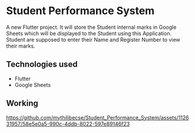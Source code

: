 # Student Performance System

A new Flutter project.
It will store the Student internal marks in Google Sheets which will be displayed to the Student using this Application.
Student are supposed to enter their Name and Register Number to view their marks.

## Technologies used
- Flutter
- Google Sheets

## Working
https://github.com/mythilibecse/Student_Performance_System/assets/112631957/58e5e0a5-990c-4ddb-8022-597e89146f23
